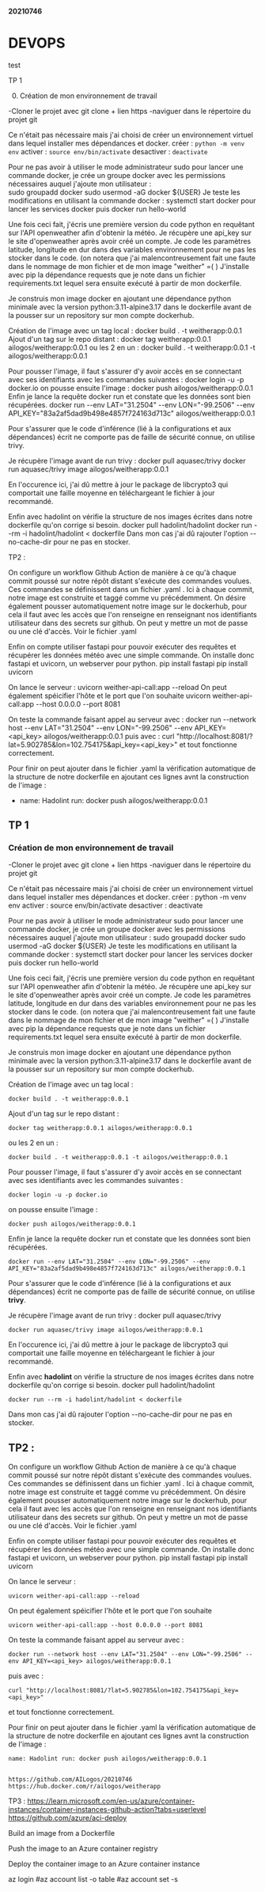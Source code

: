 #### 20210746
# DEVOPS
test

TP 1

0) Création de mon environnement de travail 

-Cloner le projet avec git clone + lien https
-naviguer dans le répertoire du projet git

Ce n'était pas nécessaire mais j'ai choisi de créer un environnement virtuel dans lequel installer mes dépendances et docker.
  créer : ```python -m venv env```
  activer : ```source env/bin/activate```
  desactiver : ```deactivate```

Pour ne pas avoir à utiliser le mode administrateur sudo pour lancer une commande docker, je crée un groupe docker avec les permissions nécessaires auquel j'ajoute mon utilisateur :  
  sudo groupadd docker
  sudo usermod -aG docker ${USER}
Je teste les modifications en utilisant la commande docker : 
  systemctl start docker pour lancer les services docker puis
  docker run hello-world

Une fois ceci fait, j'écris une première version du code python en requêtant sur l'API openweather afin d'obtenir la météo. Je récupère une api_key sur le site d'openweather après avoir créé un compte. Je code les paramètres latitude, longitude en dur dans des variables environnement pour ne pas les stocker dans le code. (on notera que j'ai malencontreusement fait une faute dans le nommage de mon fichier et de mon image "weither" =( )
J'installe avec pip la dépendance requests que je note dans un fichier requirements.txt lequel sera ensuite exécuté à partir de mon dockerfile.

Je construis mon image docker en ajoutant une dépendance python minimale avec la version python:3.11-alpine3.17 dans le dockerfile avant de la pousser sur un repository sur mon compte dockerhub.

Création de l'image avec un tag local :
  docker build . -t weitherapp:0.0.1
Ajout d'un tag sur le repo distant : 
  docker tag weitherapp:0.0.1 ailogos/weitherapp:0.0.1
ou les 2 en un :
  docker build . -t weitherapp:0.0.1 -t ailogos/weitherapp:0.0.1

Pour pousser l'image, il faut s'assurer d'y avoir accès en se connectant avec ses identifiants avec les commandes suivantes : 
  docker login -u <username> -p <password> docker.io
on pousse ensuite l'image : 
  docker push ailogos/weitherapp:0.0.1
Enfin je lance la requête docker run et constate que les données sont bien récupérées.
docker run --env LAT="31.2504" --env LON="-99.2506" --env API_KEY="83a2af5dad9b498e4857f724163d713c" ailogos/weitherapp:0.0.1

Pour s'assurer que le code d'inférence (lié à la configurations et aux dépendances) écrit ne comporte pas de faille de sécurité connue, on utilise trivy.

Je récupère l'image avant de run trivy :
  docker pull aquasec/trivy
  docker run aquasec/trivy image ailogos/weitherapp:0.0.1

En l'occurence ici, j'ai dû mettre à jour le package de libcrypto3 qui comportait une faille moyenne en téléchargeant le fichier à jour recommandé.

Enfin avec hadolint on vérifie la structure de nos images écrites dans notre dockerfile qu'on corrige si besoin.
  docker pull hadolint/hadolint
  docker run --rm -i hadolint/hadolint < dockerfile
Dans mon cas j'ai dû rajouter l'option --no-cache-dir pour ne pas en stocker. 

TP2 : 

On configure un workflow Github Action de manière à ce qu'à chaque commit poussé sur notre répôt distant s'exécute des commandes voulues. Ces commandes se définissent dans un fichier .yaml .
Ici à chaque commit, notre image est construite et taggé comme vu précédemment. On désire également pousser automatiquement notre image sur le dockerhub, pour cela il faut avec les accès que l'on renseigne en renseignant nos identifiants utilisateur dans des secrets sur github. On peut y mettre un mot de passe ou une clé d'accès. 
Voir le fichier .yaml

Enfin on compte utiliser fastapi pour pouvoir exécuter des requêtes et récupérer les données météo avec une simple commande.
On installe donc fastapi et uvicorn, un webserver pour python.
pip install fastapi
pip install uvicorn

On lance le serveur : 
  uvicorn weither-api-call:app --reload
On peut également spéicifier l'hôte et le port que l'on souhaite
uvicorn weither-api-call:app --host 0.0.0.0 --port 8081

On teste la commande faisant appel au serveur avec :
  docker run --network host --env LAT="31.2504" --env LON="-99.2506" --env API_KEY=<api_key> ailogos/weitherapp:0.0.1
puis avec :
  curl "http://localhost:8081/?lat=5.902785&lon=102.754175&api_key=<api_key>"
et tout fonctionne correctement.

Pour finir on peut ajouter dans le fichier .yaml la vérification automatique de la structure de notre dockerfile en ajoutant ces lignes avnt la construction de l'image :
- name: Hadolint
  run: docker push ailogos/weitherapp:0.0.1

## TP 1

### Création de mon environnement de travail

-Cloner le projet avec git clone + lien https -naviguer dans le répertoire du projet git

Ce n'était pas nécessaire mais j'ai choisi de créer un environnement virtuel dans lequel installer mes dépendances et docker. créer : python -m venv env activer : source env/bin/activate desactiver : deactivate

Pour ne pas avoir à utiliser le mode administrateur sudo pour lancer une commande docker, je crée un groupe docker avec les permissions nécessaires auquel j'ajoute mon utilisateur :
sudo groupadd docker sudo usermod -aG docker ${USER} Je teste les modifications en utilisant la commande docker : systemctl start docker pour lancer les services docker puis docker run hello-world

Une fois ceci fait, j'écris une première version du code python en requêtant sur l'API openweather afin d'obtenir la météo. Je récupère une api_key sur le site d'openweather après avoir créé un compte. Je code les paramètres latitude, longitude en dur dans des variables environnement pour ne pas les stocker dans le code. (on notera que j'ai malencontreusement fait une faute dans le nommage de mon fichier et de mon image "weither" =( ) J'installe avec pip la dépendance requests que je note dans un fichier requirements.txt lequel sera ensuite exécuté à partir de mon dockerfile.

Je construis mon image docker en ajoutant une dépendance python minimale avec la version python:3.11-alpine3.17 dans le dockerfile avant de la pousser sur un repository sur mon compte dockerhub.

Création de l'image avec un tag local : 
```
docker build . -t weitherapp:0.0.1 
```
Ajout d'un tag sur le repo distant : 
```
docker tag weitherapp:0.0.1 ailogos/weitherapp:0.0.1 
```
ou les 2 en un : 
```
docker build . -t weitherapp:0.0.1 -t ailogos/weitherapp:0.0.1
```


Pour pousser l'image, il faut s'assurer d'y avoir accès en se connectant avec ses identifiants avec les commandes suivantes : 

    docker login -u -p docker.io 
on pousse ensuite l'image : 

    docker push ailogos/weitherapp:0.0.1 

Enfin je lance la requête docker run et constate que les données sont bien récupérées. 

    docker run --env LAT="31.2504" --env LON="-99.2506" --env API_KEY="83a2af5dad9b498e4857f724163d713c" ailogos/weitherapp:0.0.1

Pour s'assurer que le code d'inférence (lié à la configurations et aux dépendances) écrit ne comporte pas de faille de sécurité connue, on utilise **trivy**.

Je récupère l'image avant de run trivy : docker pull aquasec/trivy 
    
    docker run aquasec/trivy image ailogos/weitherapp:0.0.1

En l'occurence ici, j'ai dû mettre à jour le package de libcrypto3 qui comportait une faille moyenne en téléchargeant le fichier à jour recommandé.

Enfin avec **hadolint** on vérifie la structure de nos images écrites dans notre dockerfile qu'on corrige si besoin. docker pull hadolint/hadolint 
    
    docker run --rm -i hadolint/hadolint < dockerfile

Dans mon cas j'ai dû rajouter l'option --no-cache-dir pour ne pas en stocker.


## TP2 :

On configure un workflow Github Action de manière à ce qu'à chaque commit poussé sur notre répôt distant s'exécute des commandes voulues. Ces commandes se définissent dans un fichier .yaml . Ici à chaque commit, notre image est construite et taggé comme vu précédemment. On désire également pousser automatiquement notre image sur le dockerhub, pour cela il faut avec les accès que l'on renseigne en renseignant nos identifiants utilisateur dans des secrets sur github. On peut y mettre un mot de passe ou une clé d'accès. Voir le fichier .yaml

Enfin on compte utiliser fastapi pour pouvoir exécuter des requêtes et récupérer les données météo avec une simple commande. On installe donc fastapi et uvicorn, un webserver pour python. pip install fastapi pip install uvicorn

On lance le serveur : 

    uvicorn weither-api-call:app --reload

 On peut également spéicifier l'hôte et le port que l'on souhaite 
 
    uvicorn weither-api-call:app --host 0.0.0.0 --port 8081

On teste la commande faisant appel au serveur avec : 

    docker run --network host --env LAT="31.2504" --env LON="-99.2506" --env API_KEY=<api_key> ailogos/weitherapp:0.0.1

 puis avec : 
    

    curl "http://localhost:8081/?lat=5.902785&lon=102.754175&api_key=<api_key>"

 et tout fonctionne correctement.

Pour finir on peut ajouter dans le fichier .yaml la vérification automatique de la structure de notre dockerfile en ajoutant ces lignes avnt la construction de l'image :

    name: Hadolint run: docker push ailogos/weitherapp:0.0.1


    https://github.com/AILogos/20210746
    https://hub.docker.com/r/ailogos/weitherapp


TP3 : 
https://learn.microsoft.com/en-us/azure/container-instances/container-instances-github-action?tabs=userlevel
https://github.com/azure/aci-deploy

Build an image from a Dockerfile

Push the image to an Azure container registry

Deploy the container image to an Azure container instance

az login
#az account list -o table
#az account set -s <subscription>
